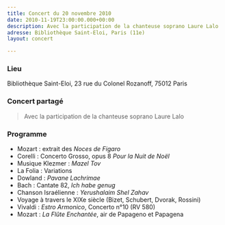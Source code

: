 ```yaml
---
title: Concert du 20 novembre 2010
date: 2010-11-19T23:00:00.000+00:00
description: Avec la participation de la chanteuse soprano Laure Lalo
adresse: Bibliothèque Saint-Eloi, Paris (11e)
layout: concert

---
```

### Lieu

Bibliothèque Saint-Eloi, 23 rue du Colonel Rozanoff, 75012 Paris

### Concert partagé

> Avec la participation de la chanteuse soprano Laure Lalo

### Programme

* Mozart : extrait des _Noces de Figaro_
* Corelli : Concerto Grosso, opus 8 _Pour la Nuit de Noël_
* Musique Klezmer : _Mazel Tov_
* La Folia : Variations
* Dowland : _Pavane Lachrimae_
* Bach : Cantate 82, _Ich habe genug_
* Chanson Israélienne : _Yerushalaim Shel Zahav_
* Voyage à travers le XIXe siècle (Bizet, Schubert, Dvorak, Rossini)
* Vivaldi : _Estro Armonico_, Concerto n°10 (RV 580)
* Mozart : _La Flûte Enchantée_, air de Papageno et Papagena